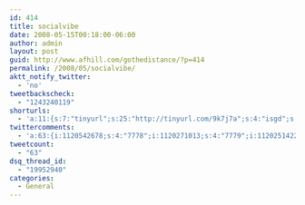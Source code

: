 ```yaml
---
id: 414
title: socialvibe
date: 2008-05-15T00:18:00-06:00
author: admin
layout: post
guid: http://www.afhill.com/gothedistance/?p=414
permalink: /2008/05/socialvibe/
aktt_notify_twitter:
  - 'no'
tweetbackscheck:
  - "1243240119"
shorturls:
  - 'a:11:{s:7:"tinyurl";s:25:"http://tinyurl.com/9k7j7a";s:4:"isgd";s:17:"http://is.gd/fY7h";s:5:"bitly";s:18:"http://bit.ly/KZfG";s:5:"snipr";s:22:"http://snipr.com/a3hvo";s:5:"snurl";s:22:"http://snurl.com/a3hvo";s:7:"snipurl";s:24:"http://snipurl.com/a3hvo";s:4:"trim";s:17:"http://tr.im/7n2l";s:5:"adjix";s:207:"(10 Jan 2008 temporary restriction: API requires valid partnerID or partnerEmail key in request. Contact us if this affects you.) Invalid Adjix request. API documentation @ http://web.adjix.com/AdjixAPI.html";s:4:"advu";s:203:"(10 Jan 2008 temporary restriction: API requires valid partnerID or partnerEmail key in request. Contact us if this affects you.) Invalid Adjix request. API documentation @ http://web.ad.vu/AdjixAPI.html";s:4:"zima";s:15:"This is a test.";s:9:"permalink";s:55:"http://www.afhill.com/gothedistance/2008/05/socialvibe/";}'
twittercomments:
  - 'a:63:{i:1120542678;s:4:"7778";i:1120271013;s:4:"7779";i:1120251422;s:4:"7780";i:1120000215;s:4:"7781";i:1119833749;s:4:"7782";i:1119787180;s:4:"7783";i:1119710668;s:4:"7784";i:1119692482;s:4:"7785";i:1119348921;s:4:"7786";i:1119345828;s:4:"7787";i:1119344814;s:4:"7788";i:1119341277;s:4:"7789";i:1119340783;s:4:"7790";i:1119269818;s:4:"7791";i:1119269354;s:4:"7792";i:1119258868;s:4:"7793";i:1119160702;s:4:"7794";i:1119159446;s:4:"7795";i:1119114252;s:4:"7796";i:1154505530;s:4:"9143";i:1154391211;s:4:"9144";i:1154157695;s:4:"9145";i:1154026324;s:4:"9146";i:1154026138;s:4:"9147";i:1154017521;s:4:"9148";i:1153981212;s:4:"9149";i:1153961993;s:7:"retweet";i:1153955326;s:7:"retweet";i:1804140473;s:7:"retweet";i:1803838427;s:5:"16930";i:1803599527;s:5:"16931";i:1803566764;s:7:"retweet";i:1803530439;s:7:"retweet";i:1803523495;s:7:"retweet";i:1803519182;s:7:"retweet";i:1803395567;s:7:"retweet";i:1802879708;s:5:"16932";i:1802607064;s:7:"retweet";i:1839743952;s:7:"retweet";i:1839711818;s:5:"17064";i:1839477259;s:7:"retweet";i:1839308675;s:5:"17065";i:1839260788;s:5:"17066";i:1838904126;s:5:"17067";i:1838114015;s:5:"17068";i:1837584208;s:5:"17069";i:1879077524;s:5:"17199";i:1877864957;s:7:"retweet";i:1877830581;s:7:"retweet";i:1877672403;s:5:"17200";i:1877667678;s:5:"17201";i:1877350610;s:5:"17202";i:1876614260;s:5:"17203";i:1876550093;s:5:"17204";i:1876533721;s:5:"17205";i:1876257642;s:5:"17206";i:1910543879;s:5:"17319";i:1910172126;s:5:"17320";i:1909852152;s:5:"17321";i:1909520961;s:5:"17322";i:1909217862;s:7:"retweet";i:1908968632;s:7:"retweet";i:1908787310;s:5:"17323";}'
tweetcount:
  - "63"
dsq_thread_id:
  - "19952940"
categories:
  - General
---
```

